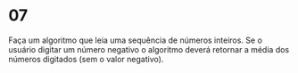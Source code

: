# 07
Faça um algoritmo que leia uma sequência de números inteiros. Se o usuário digitar um número  negativo  o  algoritmo  deverá  retornar  a  média  dos  números  digitados  (sem  o valor negativo).
